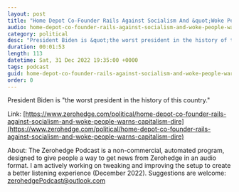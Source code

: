 ```yaml
---
layout: post
title: "Home Depot Co-Founder Rails Against Socialism And &quot;Woke People,&quot; Warns 'Capitalism In Dire Straits'"
audio: home-depot-co-founder-rails-against-socialism-and-woke-people-warns-capitalism-dire-5
category: political
desc: "President Biden is &quot;the worst president in the history of this country.&quot; "
duration: 00:01:53
length: 113
datetime: Sat, 31 Dec 2022 19:35:00 +0000
tags: podcast
guid: home-depot-co-founder-rails-against-socialism-and-woke-people-warns-capitalism-dire-0
order: 0
---
```

President Biden is &quot;the worst president in the history of this country.&quot; 

Link: [https://www.zerohedge.com/political/home-depot-co-founder-rails-against-socialism-and-woke-people-warns-capitalism-dire](https://www.zerohedge.com/political/home-depot-co-founder-rails-against-socialism-and-woke-people-warns-capitalism-dire)

About: The Zerohedge Podcast is a non-commercial, automated program, designed to give people a way to get news from Zerohedge in an audio format.  I am actively working on tweaking and improving the setup to create a better listening experience (December 2022).  Suggestions are welcome: [zerohedgePodcast@outlook.com](mailto:zerohedgePodcast@outlook.com)